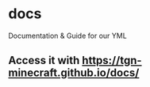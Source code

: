 # docs
Documentation &amp; Guide for our YML

## Access it with https://tgn-minecraft.github.io/docs/
